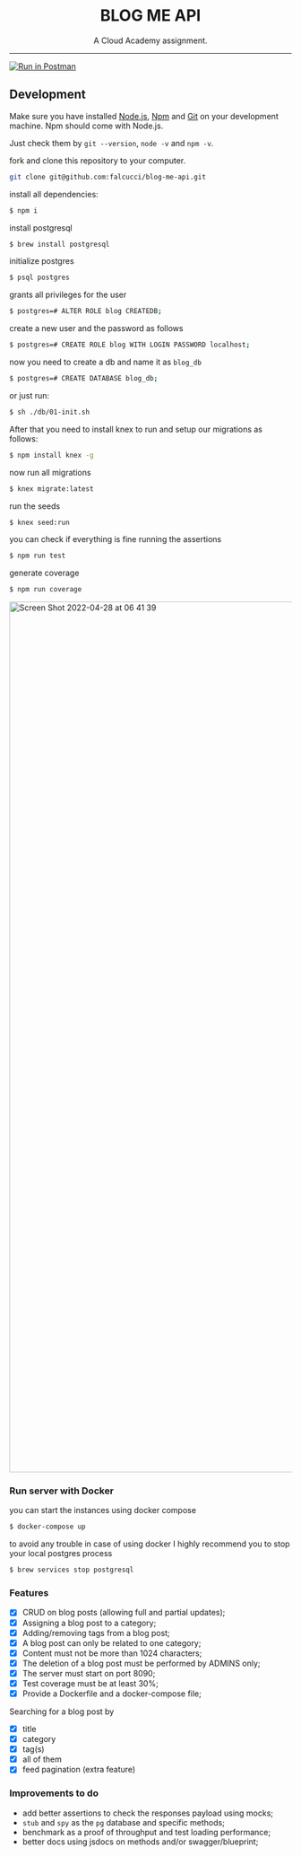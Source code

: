 <h1 align="center">BLOG ME API</h1>

<p align="center">A Cloud Academy assignment.</p>

___
[![Run in Postman](https://run.pstmn.io/button.svg)](https://www.getpostman.com/collections/d7855d8ad72609983199)

## Development

Make sure you have installed [Node.js](https://nodejs.org/), [Npm](https://www.npmjs.com) and [Git](https://git-scm.com/) on your development machine. Npm should come with Node.js.
	
Just check them by `git --version`, `node -v` and `npm -v`.

fork and clone this repository to your computer.

```bash
git clone git@github.com:falcucci/blog-me-api.git
```

install all dependencies:

```bash
$ npm i
```

install postgresql

```bash
$ brew install postgresql
```

initialize postgres

```bash
$ psql postgres
```
grants all privileges for the user

```bash
$ postgres=# ALTER ROLE blog CREATEDB;
```

create a new user and the password as follows
```bash
$ postgres=# CREATE ROLE blog WITH LOGIN PASSWORD localhost;
```
now you need to create a db and name it as `blog_db`
```bash
$ postgres=# CREATE DATABASE blog_db;
```

or just run:

```bash
$ sh ./db/01-init.sh
```

 After that you need to install knex to run and setup our migrations as follows:
```bash
$ npm install knex -g
```
now run all migrations
```bash
$ knex migrate:latest 
```
run the seeds

```bash
$ knex seed:run
```

you can check if everything is fine running the assertions
```bash
$ npm run test
```
generate coverage
```bash
$ npm run coverage
```
<img width="1552" alt="Screen Shot 2022-04-28 at 06 41 39" src="https://user-images.githubusercontent.com/33763843/165677958-4d6ea1ba-1840-41f0-8ef1-d4bce4015f59.png">

### Run server with Docker
you can start the instances using docker compose

```bash
$ docker-compose up
```

to avoid any trouble in case of using docker I highly recommend you to stop your local postgres process
```bash
$ brew services stop postgresql
```


### Features

- [x] CRUD on blog posts (allowing full and partial updates);
- [x] Assigning a blog post to a category;
- [x] Adding/removing tags from a blog post;
- [x] A blog post can only be related to one category;
- [x] Content must not be more than 1024 characters;
- [x] The deletion of a blog post must be performed by ADMINS only;
- [x] The server must start on port 8090;
- [x] Test coverage must be at least 30%;
- [x] Provide a Dockerfile and a docker-compose file;

Searching for a blog post by
- [x] title
- [x] category
- [x] tag(s)
- [x] all of them
- [x] feed pagination (extra feature)

### Improvements to do

- add better assertions to check the responses payload using mocks;
- `stub` and `spy` as the `pg` database and specific methods;
- benchmark as a proof of throughput and test loading performance;
- better docs using jsdocs on methods and/or swagger/blueprint;
